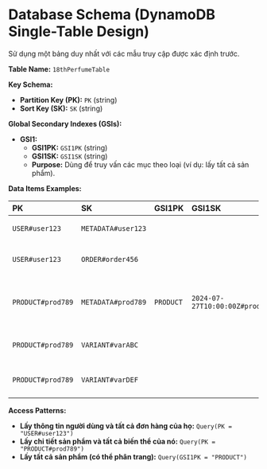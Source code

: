 # Database Schema (DynamoDB Single-Table Design)

Sử dụng một bảng duy nhất với các mẫu truy cập được xác định trước.

**Table Name:** `18thPerfumeTable`

**Key Schema:**
- **Partition Key (PK):** `PK` (string)
- **Sort Key (SK):** `SK` (string)

**Global Secondary Indexes (GSIs):**
- **GSI1:**
    - **GSI1PK:** `GSI1PK` (string)
    - **GSI1SK:** `GSI1SK` (string)
    - **Purpose:** Dùng để truy vấn các mục theo loại (ví dụ: lấy tất cả sản phẩm).

**Data Items Examples:**

| PK | SK | GSI1PK | GSI1SK | Data |
| :--- | :--- | :--- | :--- | :--- |
| `USER#user123` | `METADATA#user123` | | | `{ "email": "...", "name": "..." }` |
| `USER#user123` | `ORDER#order456` | | | `{ "totalAmount": 500, "status": "paid", ... }` |
| `PRODUCT#prod789` | `METADATA#prod789` | `PRODUCT` | `2024-07-27T10:00:00Z#prod789` | `{ "name": "...", "brand": "...", "category": "Unisex" }` |
| `PRODUCT#prod789` | `VARIANT#varABC` | | | `{ "size": "100ml", "price": 500, "stock": 10 }` |
| `PRODUCT#prod789` | `VARIANT#varDEF` | | | `{ "size": "50ml", "price": 300, "stock": 25 }` |

**Access Patterns:**
- **Lấy thông tin người dùng và tất cả đơn hàng của họ:** `Query(PK = "USER#user123")`
- **Lấy chi tiết sản phẩm và tất cả biến thể của nó:** `Query(PK = "PRODUCT#prod789")`
- **Lấy tất cả sản phẩm (có thể phân trang):** `Query(GSI1PK = "PRODUCT")`
